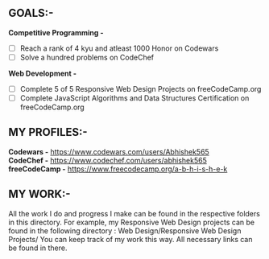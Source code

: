 ## GOALS:-
**Competitive Programming -**
- [ ] Reach a rank of 4 kyu and atleast 1000 Honor on Codewars
- [ ] Solve a hundred problems on CodeChef

**Web Development -**
- [ ] Complete 5 of 5 Responsive Web Design Projects on freeCodeCamp.org
- [ ] Complete JavaScript Algorithms and Data Structures Certification on freeCodeCamp.org

## MY PROFILES:-
**Codewars -** https://www.codewars.com/users/Abhishek565<br>
**CodeChef -** https://www.codechef.com/users/abhishek565<br>
**freeCodeCamp -** https://www.freecodecamp.org/a-b-h-i-s-h-e-k<br>

## MY WORK:-
All the work I do and progress I make can be found in the respective folders in this directory. For example, my Responsive Web Design projects can be found in the following directory : Web Design/Responsive Web Design Projects/
You can keep track of my work this way. All necessary links can be found in there. 
